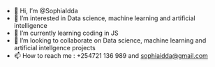 - 👋 Hi, I’m @SophiaIdda
- 👀 I’m interested in Data science, machine learning and artificial intelligence
- 🌱 I’m currently learning coding in JS
- 💞️ I’m looking to collaborate on Data science, machine learning and artificial intellgence projects
- 📫 How to reach me : +254721 136 989 and sophiaidda@gmail.com

<!---
SophiaIdda/SophiaIdda is a ✨ special ✨ repository because its `README.md` (this file) appears on your GitHub profile.
You can click the Preview link to take a look at your changes.
--->
